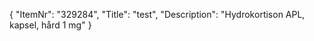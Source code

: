 {
  "ItemNr": "329284",
  "Title": "test",
  "Description": "Hydrokortison APL, kapsel, hård 1 mg"
}